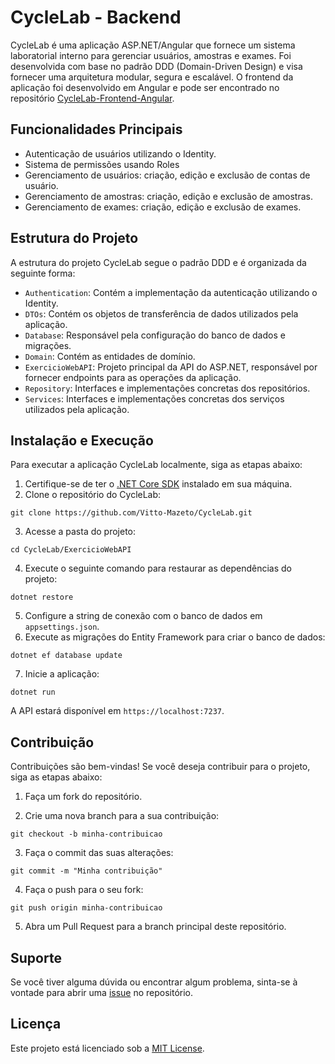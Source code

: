 # CycleLab - Backend

CycleLab é uma aplicação ASP.NET/Angular que fornece um sistema laboratorial interno para gerenciar usuários, amostras e exames. Foi desenvolvida com base no padrão DDD (Domain-Driven Design) e visa fornecer uma arquitetura modular, segura e escalável. O frontend da aplicação foi desenvolvido em Angular e pode ser encontrado no repositório [CycleLab-Frontend-Angular](https://github.com/Vitto-Mazeto/CycleLab-Frontend-Angular).

## Funcionalidades Principais

- Autenticação de usuários utilizando o Identity.
- Sistema de permissões usando Roles
- Gerenciamento de usuários: criação, edição e exclusão de contas de usuário.
- Gerenciamento de amostras: criação, edição e exclusão de amostras.
- Gerenciamento de exames: criação, edição e exclusão de exames.

## Estrutura do Projeto

A estrutura do projeto CycleLab segue o padrão DDD e é organizada da seguinte forma:

- `Authentication`: Contém a implementação da autenticação utilizando o Identity.
- `DTOs`: Contém os objetos de transferência de dados utilizados pela aplicação.
- `Database`: Responsável pela configuração do banco de dados e migrações.
- `Domain`: Contém as entidades de domínio.
- `ExercicioWebAPI`: Projeto principal da API do ASP.NET, responsável por fornecer endpoints para as operações da aplicação.
- `Repository`: Interfaces e implementações concretas dos repositórios.
- `Services`: Interfaces e implementações concretas dos serviços utilizados pela aplicação.

## Instalação e Execução

Para executar a aplicação CycleLab localmente, siga as etapas abaixo:

1. Certifique-se de ter o [.NET Core SDK](https://dotnet.microsoft.com/en-us/download/visual-studio-sdks) instalado em sua máquina.
2. Clone o repositório do CycleLab:

```shell
git clone https://github.com/Vitto-Mazeto/CycleLab.git
```

3. Acesse a pasta do projeto:
```shell
cd CycleLab/ExercicioWebAPI
```

4. Execute o seguinte comando para restaurar as dependências do projeto:
```shell
dotnet restore
```


5. Configure a string de conexão com o banco de dados em `appsettings.json`.
6. Execute as migrações do Entity Framework para criar o banco de dados:
```shell
dotnet ef database update
```


7. Inicie a aplicação:
```shell
dotnet run
```


A API estará disponível em `https://localhost:7237`.

## Contribuição

Contribuições são bem-vindas! Se você deseja contribuir para o projeto, siga as etapas abaixo:

1. Faça um fork do repositório.

2. Crie uma nova branch para a sua contribuição:
```shell
git checkout -b minha-contribuicao
```

3. Faça o commit das suas alterações:
```shell
git commit -m "Minha contribuição"
```


4. Faça o push para o seu fork:
```shell
git push origin minha-contribuicao
```


5. Abra um Pull Request para a branch principal deste repositório.

## Suporte

Se você tiver alguma dúvida ou encontrar algum problema, sinta-se à vontade para abrir uma [issue](https://github.com/seu-usuario/CycleLab/issues) no repositório. 

## Licença

Este projeto está licenciado sob a [MIT License](LICENSE).